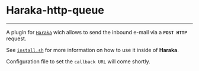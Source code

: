 Haraka-http-queue
=================
----------

A plugin for [`Haraka`][1] wich allows to send the inbound e-mail via a **`POST HTTP`** request.

See [`install.sh`][2] for more information on how to use it inside of **Haraka**.

Configuration file to set the `callback URL` will come shortly.


  [1]: https://github.com/baudehlo/Haraka
  [2]: https://github.com/remi-san/haraka-http-queue/blob/master/install.sh